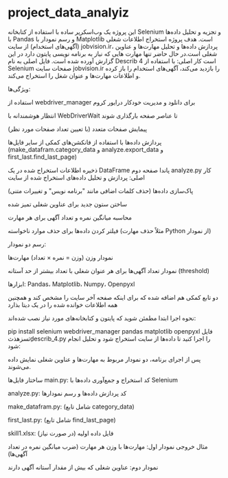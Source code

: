 # project_data_analyiz
این پروژه یک وب‌اسکرپر ساده با استفاده از کتابخانه Selenium و تجزیه و تحلیل داده‌ها با Pandas و رسم نمودار با Matplotlib است.
هدف پروژه استخراج اطلاعات شغلی (آگهی‌های استخدام) از سایت jobvision.ir، پردازش داده‌ها و تحلیل مهارت‌ها و عناوین شغلی است.در حال حاضر تنها مهارت هایی که نیاز به برنامه نویسی پایتون دارد در این گزارش آورده شده است.
فایل اصلی به نام Describ 4 است 
کار اصلی:
با استفاده از Selenium صفحات سایت jobvision.ir را بازدید می‌کند، آگهی‌های استخدام را باز کرده و اطلاعات مهارت‌ها و عنوان شغل را استخراج می‌کند.

ویژگی‌ها:

استفاده از webdriver_manager برای دانلود و مدیریت خودکار درایور کروم

انتظار هوشمندانه با WebDriverWait تا عناصر صفحه بارگذاری شوند

پیمایش صفحات متعدد (با تعیین تعداد صفحات مورد نظر)

پردازش داده‌ها با استفاده از فانکشن‌های کمکی از سایر فایل‌ها (make_datafram.category_data و analyze.export_data و first_last.find_last_page)

ذخیره اطلاعات استخراج شده در یک DataFrame پاندا
صفحه دوم analyze.py
کار اصلی:
پردازش و تحلیل داده‌های استخراج شده از سایت

پاک‌سازی داده‌ها (حذف کلمات اضافی مانند "برنامه نویس" و تغییرات متنی)

ساختن ستون جدید برای عناوین شغلی تمیز شده

محاسبه میانگین نمره و تعداد آگهی برای هر مهارت

فیلتر کردن داده‌ها برای حذف موارد ناخواسته (مثلاً حذف مهارت Python از نمودار)

رسم دو نمودار:

نمودار وزن (وزن = نمره × تعداد) مهارت‌ها

نمودار تعداد آگهی‌ها برای هر عنوان شغلی با تعداد بیشتر از حد آستانه (threshold)

ابزارها:
Pandas، Matplotlib، Numpy، Openpyxl

دو تابع کمکی هم اضافه شده که برای اینکه صفحه آخر سایت را مشخص کند و همچنین همه اطلاعات خوانده شده را در یک دیتا بذارد 


نحوه اجرا 
ابتدا مطمئن شوید که پایتون و کتابخانه‌های مورد نیاز نصب شده‌اند:


pip install selenium webdriver_manager pandas matplotlib openpyxl
فایل ِثسزهذثdescrib_4.py را اجرا کنید تا داده‌ها از سایت استخراج شود و تحلیل انجام شود:


پس از اجرای برنامه، دو نمودار مربوط به مهارت‌ها و عناوین شغلی نمایش داده می‌شوند.

ساختار فایل‌ها
main.py: کد استخراج و جمع‌آوری داده‌ها با Selenium

analyze.py: کد پردازش داده‌ها و رسم نمودارها

make_datafram.py: (شامل تابع category_data)

first_last.py: (شامل تابع find_last_page)

skill1.xlsx: فایل داده اولیه (در صورت نیاز)

مثال خروجی
نمودار اول: مهارت‌ها با وزن هر مهارت (ضرب میانگین نمره در تعداد آگهی‌ها)

نمودار دوم: عناوین شغلی که بیش از مقدار آستانه آگهی دارند
